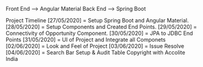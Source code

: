 Front End --> Angular Material 
Back End --> Spring Boot

Project Timeline 
[27/05/2020]  =  Setup Spring Boot and Angular Material. 
[28/05/2020]  =  Setup Components and Created End Points.
[29/05/2020] =   Connectivity of Opportunity Component.
[30/05/2020] =   JPA to JDBC End Points
[31/05/2020] =   UI of Project and Integrate all Componets 
[02/06/2020] =   Look and Feel of Project
[03/06/2020] =   Issue Resolve
[04/06/2020] =    Search Bar Setup & Audit Table
Copyright  with Accolite India 

